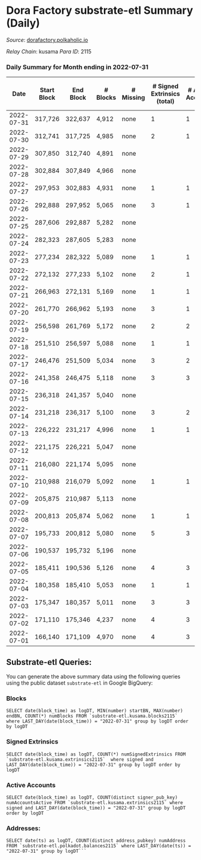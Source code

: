 # Dora Factory substrate-etl Summary (Daily)

_Source_: [dorafactory.polkaholic.io](https://dorafactory.polkaholic.io)

*Relay Chain*: kusama
*Para ID*: 2115



### Daily Summary for Month ending in 2022-07-31


| Date | Start Block | End Block | # Blocks | # Missing | # Signed Extrinsics (total) | # Active Accounts | # Addresses with Balances | # Events | # Transfers | # XCM Transfers In | # XCM Transfers Out |
| ---- | ----------- | --------- | -------- | --------- | --------------------------- | ----------------- | ------------------------- | -------- | ----------- | ------------------ | ------------------- |
| 2022-07-31 | 317,726 | 322,637 | 4,912 | none  | 1 | 1 | 370 | 9,833 | 1  |   |   |
| 2022-07-30 | 312,741 | 317,725 | 4,985 | none  | 2 | 1 | 370 | 9,985 | 2  |   |   |
| 2022-07-29 | 307,850 | 312,740 | 4,891 | none  |  |  | 370 | 9,784 |   |   |   |
| 2022-07-28 | 302,884 | 307,849 | 4,966 | none  |  |  | 370 | 9,935 |   |   |   |
| 2022-07-27 | 297,953 | 302,883 | 4,931 | none  | 1 | 1 | 370 | 9,871 | 1  |   |   |
| 2022-07-26 | 292,888 | 297,952 | 5,065 | none  | 3 | 1 | 370 | 10,151 | 3  |   |   |
| 2022-07-25 | 287,606 | 292,887 | 5,282 | none  |  |  | 370 | 10,567 |   |   |   |
| 2022-07-24 | 282,323 | 287,605 | 5,283 | none  |  |  | 370 | 10,569 |   |   |   |
| 2022-07-23 | 277,234 | 282,322 | 5,089 | none  | 1 | 1 | 370 | 10,186 | 1  |   |   |
| 2022-07-22 | 272,132 | 277,233 | 5,102 | none  | 2 | 1 | 370 | 10,219 | 2  |   |   |
| 2022-07-21 | 266,963 | 272,131 | 5,169 | none  | 1 | 1 | 370 | 10,347 | 1  |   |   |
| 2022-07-20 | 261,770 | 266,962 | 5,193 | none  | 3 | 1 | 370 | 10,407 | 3  |   |   |
| 2022-07-19 | 256,598 | 261,769 | 5,172 | none  | 2 | 2 | 370 | 10,359 | 2  |   |   |
| 2022-07-18 | 251,510 | 256,597 | 5,088 | none  | 1 | 1 | 370 | 10,185 | 1  |   |   |
| 2022-07-17 | 246,476 | 251,509 | 5,034 | none  | 3 | 2 | 370 | 10,089 | 3  |   |   |
| 2022-07-16 | 241,358 | 246,475 | 5,118 | none  | 3 | 3 | 370 | 10,256 | 3  |   |   |
| 2022-07-15 | 236,318 | 241,357 | 5,040 | none  |  |  | 370 | 10,083 |   |   |   |
| 2022-07-14 | 231,218 | 236,317 | 5,100 | none  | 3 | 2 | 370 | 10,221 | 3  |   |   |
| 2022-07-13 | 226,222 | 231,217 | 4,996 | none  | 1 | 1 | 370 | 10,001 | 1  |   |   |
| 2022-07-12 | 221,175 | 226,221 | 5,047 | none  |  |  | 370 | 10,097 |   |   |   |
| 2022-07-11 | 216,080 | 221,174 | 5,095 | none  |  |  | 370 | 10,192 |   |   |   |
| 2022-07-10 | 210,988 | 216,079 | 5,092 | none  | 1 | 1 | 370 | 10,193 | 1  |   |   |
| 2022-07-09 | 205,875 | 210,987 | 5,113 | none  |  |  | 370 | 10,229 |   |   |   |
| 2022-07-08 | 200,813 | 205,874 | 5,062 | none  | 1 | 1 | 370 | 10,133 | 1  |   |   |
| 2022-07-07 | 195,733 | 200,812 | 5,080 | none  | 5 | 3 | 370 | 10,193 | 5  |   |   |
| 2022-07-06 | 190,537 | 195,732 | 5,196 | none  |  |  | 370 | 10,395 |   |   |   |
| 2022-07-05 | 185,411 | 190,536 | 5,126 | none  | 4 | 3 | 370 | 10,278 | 4  |   |   |
| 2022-07-04 | 180,358 | 185,410 | 5,053 | none  | 1 | 1 | 370 | 10,115 | 1  |   |   |
| 2022-07-03 | 175,347 | 180,357 | 5,011 | none  | 3 | 3 | 370 | 10,040 | 2  |   |   |
| 2022-07-02 | 171,110 | 175,346 | 4,237 | none  | 4 | 3 | 370 | 8,500 | 4  |   |   |
| 2022-07-01 | 166,140 | 171,109 | 4,970 | none  | 4 | 3 | 370 | 9,967 | 4  |   |   |

## Substrate-etl Queries:
You can generate the above summary data using the following queries using the public dataset `substrate-etl` in Google BigQuery:


### Blocks
```
SELECT date(block_time) as logDT, MIN(number) startBN, MAX(number) endBN, COUNT(*) numBlocks FROM `substrate-etl.kusama.blocks2115`  where LAST_DAY(date(block_time)) = "2022-07-31" group by logDT order by logDT
```


### Signed Extrinsics
```
SELECT date(block_time) as logDT, COUNT(*) numSignedExtrinsics FROM `substrate-etl.kusama.extrinsics2115`  where signed and LAST_DAY(date(block_time)) = "2022-07-31" group by logDT order by logDT
```


### Active Accounts
```
SELECT date(block_time) as logDT, COUNT(distinct signer_pub_key) numAccountsActive FROM `substrate-etl.kusama.extrinsics2115` where signed and LAST_DAY(date(block_time)) = "2022-07-31" group by logDT order by logDT
```


### Addresses:
```
SELECT date(ts) as logDT, COUNT(distinct address_pubkey) numAddress FROM `substrate-etl.polkadot.balances2115` where LAST_DAY(date(ts)) = "2022-07-31" group by logDT```

